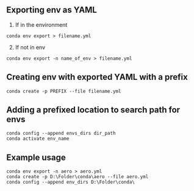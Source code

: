 ## Exporting env as YAML
1. If in the environment
```
conda env export > filename.yml
```
2. If not in env
```
conda env export -n name_of_env > filename.yml
```

## Creating env with exported YAML with a prefix
```
conda create -p PREFIX --file filename.yml
```

## Adding a prefixed location to search path for envs
```
conda config --append envs_dirs dir_path
conda activate env_name
```

## Example usage
``` 
conda env export -n aero > aero.yml
conda create -p D:\Folder\conda\aero --file aero.yml
conda config --append env_dirs D:\Folder\conda\
```
